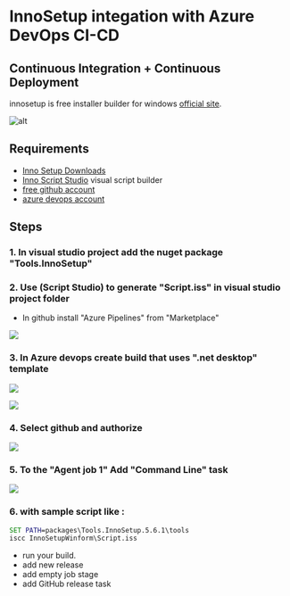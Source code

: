 # InnoSetup integation with Azure DevOps CI-CD
## Continuous Integration + Continuous Deployment
innosetup is free  installer builder for windows [official site](http://www.jrsoftware.org/).


![alt](https://www.kymoto.org/images/content/logos/isstudio_logo.png)

## Requirements
- [Inno Setup Downloads](http://www.jrsoftware.org/isdl.php)
- [Inno Script Studio](https://www.kymoto.org/products/inno-script-studio/) visual script builder
- [free github account](https://github.com/)
- [azure devops account](https://azure.microsoft.com/en-us/pricing/details/devops/azure-devops-services/)

## Steps
### 1. In visual studio project add the nuget package "Tools.InnoSetup"
### 2. Use (Script Studio) to generate "Script.iss" in visual studio project folder

- In github install "Azure Pipelines" from "Marketplace"

![](InnoSetupWinform/Capture/1.PNG)

### 3. In Azure devops create build that uses ".net desktop" template

![](InnoSetupWinform/Capture/2.PNG)

![](InnoSetupWinform/Capture/4.PNG)

### 4. Select github and authorize


![](InnoSetupWinform/Capture/3.PNG)

### 5. To the "Agent job 1" Add "Command Line" task

![](InnoSetupWinform/Capture/5.PNG)

### 6. with sample script like :
```bat
SET PATH=packages\Tools.InnoSetup.5.6.1\tools
iscc InnoSetupWinform\Script.iss
```
- run your build.
- add new release 
- add empty job stage
- add GitHub release task


